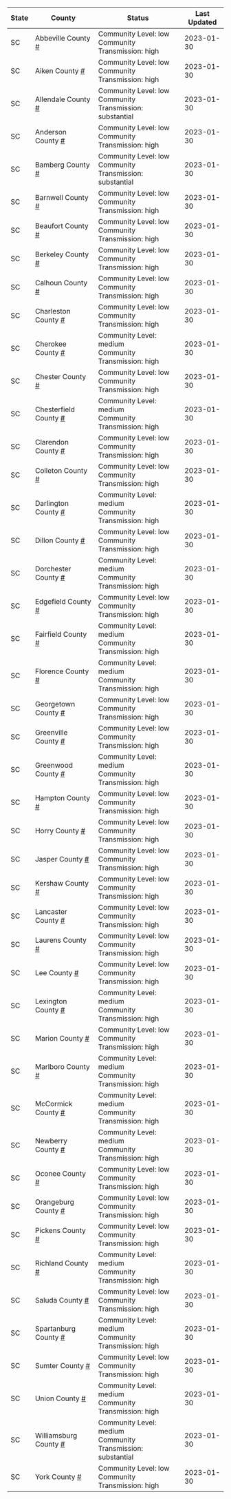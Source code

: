 State | County | Status | Last Updated
--- | --- | --- | --- 
SC | Abbeville County <a href="#abbeville_county">#</a> | <a name="abbeville_county"></a>Community Level: low<br/>Community Transmission: high | 2023-01-30
SC | Aiken County <a href="#aiken_county">#</a> | <a name="aiken_county"></a>Community Level: low<br/>Community Transmission: high | 2023-01-30
SC | Allendale County <a href="#allendale_county">#</a> | <a name="allendale_county"></a>Community Level: low<br/>Community Transmission: substantial | 2023-01-30
SC | Anderson County <a href="#anderson_county">#</a> | <a name="anderson_county"></a>Community Level: low<br/>Community Transmission: high | 2023-01-30
SC | Bamberg County <a href="#bamberg_county">#</a> | <a name="bamberg_county"></a>Community Level: low<br/>Community Transmission: substantial | 2023-01-30
SC | Barnwell County <a href="#barnwell_county">#</a> | <a name="barnwell_county"></a>Community Level: low<br/>Community Transmission: high | 2023-01-30
SC | Beaufort County <a href="#beaufort_county">#</a> | <a name="beaufort_county"></a>Community Level: low<br/>Community Transmission: high | 2023-01-30
SC | Berkeley County <a href="#berkeley_county">#</a> | <a name="berkeley_county"></a>Community Level: low<br/>Community Transmission: high | 2023-01-30
SC | Calhoun County <a href="#calhoun_county">#</a> | <a name="calhoun_county"></a>Community Level: low<br/>Community Transmission: high | 2023-01-30
SC | Charleston County <a href="#charleston_county">#</a> | <a name="charleston_county"></a>Community Level: low<br/>Community Transmission: high | 2023-01-30
SC | Cherokee County <a href="#cherokee_county">#</a> | <a name="cherokee_county"></a>Community Level: medium<br/>Community Transmission: high | 2023-01-30
SC | Chester County <a href="#chester_county">#</a> | <a name="chester_county"></a>Community Level: low<br/>Community Transmission: high | 2023-01-30
SC | Chesterfield County <a href="#chesterfield_county">#</a> | <a name="chesterfield_county"></a>Community Level: medium<br/>Community Transmission: high | 2023-01-30
SC | Clarendon County <a href="#clarendon_county">#</a> | <a name="clarendon_county"></a>Community Level: low<br/>Community Transmission: high | 2023-01-30
SC | Colleton County <a href="#colleton_county">#</a> | <a name="colleton_county"></a>Community Level: low<br/>Community Transmission: high | 2023-01-30
SC | Darlington County <a href="#darlington_county">#</a> | <a name="darlington_county"></a>Community Level: medium<br/>Community Transmission: high | 2023-01-30
SC | Dillon County <a href="#dillon_county">#</a> | <a name="dillon_county"></a>Community Level: low<br/>Community Transmission: high | 2023-01-30
SC | Dorchester County <a href="#dorchester_county">#</a> | <a name="dorchester_county"></a>Community Level: medium<br/>Community Transmission: high | 2023-01-30
SC | Edgefield County <a href="#edgefield_county">#</a> | <a name="edgefield_county"></a>Community Level: low<br/>Community Transmission: high | 2023-01-30
SC | Fairfield County <a href="#fairfield_county">#</a> | <a name="fairfield_county"></a>Community Level: medium<br/>Community Transmission: high | 2023-01-30
SC | Florence County <a href="#florence_county">#</a> | <a name="florence_county"></a>Community Level: medium<br/>Community Transmission: high | 2023-01-30
SC | Georgetown County <a href="#georgetown_county">#</a> | <a name="georgetown_county"></a>Community Level: low<br/>Community Transmission: high | 2023-01-30
SC | Greenville County <a href="#greenville_county">#</a> | <a name="greenville_county"></a>Community Level: low<br/>Community Transmission: high | 2023-01-30
SC | Greenwood County <a href="#greenwood_county">#</a> | <a name="greenwood_county"></a>Community Level: medium<br/>Community Transmission: high | 2023-01-30
SC | Hampton County <a href="#hampton_county">#</a> | <a name="hampton_county"></a>Community Level: low<br/>Community Transmission: high | 2023-01-30
SC | Horry County <a href="#horry_county">#</a> | <a name="horry_county"></a>Community Level: low<br/>Community Transmission: high | 2023-01-30
SC | Jasper County <a href="#jasper_county">#</a> | <a name="jasper_county"></a>Community Level: low<br/>Community Transmission: high | 2023-01-30
SC | Kershaw County <a href="#kershaw_county">#</a> | <a name="kershaw_county"></a>Community Level: low<br/>Community Transmission: high | 2023-01-30
SC | Lancaster County <a href="#lancaster_county">#</a> | <a name="lancaster_county"></a>Community Level: low<br/>Community Transmission: high | 2023-01-30
SC | Laurens County <a href="#laurens_county">#</a> | <a name="laurens_county"></a>Community Level: low<br/>Community Transmission: high | 2023-01-30
SC | Lee County <a href="#lee_county">#</a> | <a name="lee_county"></a>Community Level: low<br/>Community Transmission: high | 2023-01-30
SC | Lexington County <a href="#lexington_county">#</a> | <a name="lexington_county"></a>Community Level: medium<br/>Community Transmission: high | 2023-01-30
SC | Marion County <a href="#marion_county">#</a> | <a name="marion_county"></a>Community Level: low<br/>Community Transmission: high | 2023-01-30
SC | Marlboro County <a href="#marlboro_county">#</a> | <a name="marlboro_county"></a>Community Level: medium<br/>Community Transmission: high | 2023-01-30
SC | McCormick County <a href="#mccormick_county">#</a> | <a name="mccormick_county"></a>Community Level: medium<br/>Community Transmission: high | 2023-01-30
SC | Newberry County <a href="#newberry_county">#</a> | <a name="newberry_county"></a>Community Level: medium<br/>Community Transmission: high | 2023-01-30
SC | Oconee County <a href="#oconee_county">#</a> | <a name="oconee_county"></a>Community Level: low<br/>Community Transmission: high | 2023-01-30
SC | Orangeburg County <a href="#orangeburg_county">#</a> | <a name="orangeburg_county"></a>Community Level: low<br/>Community Transmission: high | 2023-01-30
SC | Pickens County <a href="#pickens_county">#</a> | <a name="pickens_county"></a>Community Level: low<br/>Community Transmission: high | 2023-01-30
SC | Richland County <a href="#richland_county">#</a> | <a name="richland_county"></a>Community Level: medium<br/>Community Transmission: high | 2023-01-30
SC | Saluda County <a href="#saluda_county">#</a> | <a name="saluda_county"></a>Community Level: low<br/>Community Transmission: high | 2023-01-30
SC | Spartanburg County <a href="#spartanburg_county">#</a> | <a name="spartanburg_county"></a>Community Level: medium<br/>Community Transmission: high | 2023-01-30
SC | Sumter County <a href="#sumter_county">#</a> | <a name="sumter_county"></a>Community Level: low<br/>Community Transmission: high | 2023-01-30
SC | Union County <a href="#union_county">#</a> | <a name="union_county"></a>Community Level: medium<br/>Community Transmission: high | 2023-01-30
SC | Williamsburg County <a href="#williamsburg_county">#</a> | <a name="williamsburg_county"></a>Community Level: medium<br/>Community Transmission: substantial | 2023-01-30
SC | York County <a href="#york_county">#</a> | <a name="york_county"></a>Community Level: low<br/>Community Transmission: high | 2023-01-30
